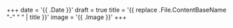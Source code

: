 +++
date = '{{ .Date }}'
draft = true
title = '{{ replace .File.ContentBaseName "-" " " | title }}'
image = '{{ .Image }}'
+++
